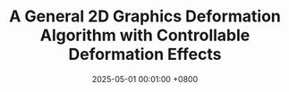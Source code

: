 ---
title:          "A General 2D Graphics Deformation Algorithm with Controllable Deformation Effects"
date:           2025-05-01 00:01:00 +0800
selected:       true
pub:            "Journal of Computer-Aided Design and Computer Graphics (in Chinese)"
pub_date:       "(To appear)"
# abstract: >-
cover:          /assets/images/covers/2DGraphicsDeformation.jpg
authors:
- Zhonghao Cao
- Pengfei Xu#
- Hui Huang
links:
  # Paper: 
  # Project: 
---
